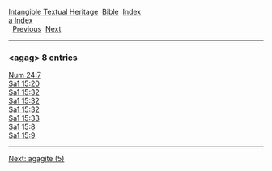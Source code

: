 [Intangible Textual Heritage](../../index)  [Bible](../index) 
[Index](index)   
[a Index](_a_)  
  [Previous](c00295)  [Next](c00297) 

------------------------------------------------------------------------

### &lt;agag&gt; 8 entries

[Num 24:7](../kjv/num024.htm#007)  
[Sa1 15:20](../kjv/sa1015.htm#020)  
[Sa1 15:32](../kjv/sa1015.htm#032)  
[Sa1 15:32](../kjv/sa1015.htm#032)  
[Sa1 15:32](../kjv/sa1015.htm#032)  
[Sa1 15:33](../kjv/sa1015.htm#033)  
[Sa1 15:8](../kjv/sa1015.htm#008)  
[Sa1 15:9](../kjv/sa1015.htm#009)  

------------------------------------------------------------------------

[Next: agagite (5)](c00297)
